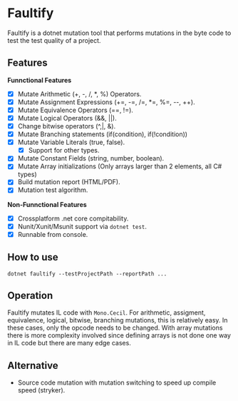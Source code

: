 # Faultify
Faultify is a dotnet mutation tool that performs mutations in the byte code to test the test quality of a project. 

## Features

**Funnctional Features**
- [X] Mutate Arithmetic (+, -, /, *, %) Operators.
- [X] Mutate Assignment Expressions (+=, -=, /=, *=, %=, --, ++).
- [X] Mutate Equivalence Operators (==, !=).
- [X] Mutate Logical Operators (&&, ||).
- [X] Change bitwise operators (^,|, &).
- [X] Mutate Branching statements (if(condition), if(!condition))
- [X] Mutate Variable Literals (true, false).
     - [X] Support for other types.
- [X] Mutate Constant Fields (string, number, boolean).
- [X] Mutate Array initializations (Only arrays larger than 2 elements, all C# types)
- [X] Build mutation report (HTML/PDF).
- [x] Mutation test algorithm.

**Non-Funnctional Features**
- [X] Crossplatform .net core compitability. 
- [X] Nunit/Xunit/Msunit support via `dotnet test`.
- [X] Runnable from console. 

## How to use

```
dotnet faultify --testProjectPath --reportPath ...
```

## Operation
Faultify mutates IL code with `Mono.Cecil`. For arithmetic, assigment, equivalence, logical, bitwise, branching mutations, this is relatively easy. In these cases, only the opcode needs to be changed. With array mutations there is more complexity involved since defining arrays is not done one way in IL code but there are many edge cases.

## Alternative
- Source code mutation with mutation switching to speed up compile speed (stryker). 
